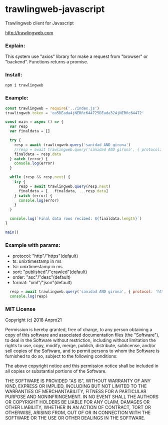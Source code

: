# trawlingweb-javascript
Trawlingweb client for Javascript

http://trawlingweb.com

### Explain:
This system use "axios" library for make a request from "browser" or "backend".
Functions returns a promise.

### Install:

```sh
npm i trawlingweb
```

### Example:

```js
const trawlingweb = require('../index.js')
trawlingweb.token = 'ea5DEada4jNERñc644725DEada324jNERñc64472'

const main = async () => {
  var resp
  var finaldata = []

  try {
    resp = await trawlingweb.query('sanidad AND girona')
    //resp = await trawlingweb.query('sanidad AND girona', { protocol: 'http', ts: 1522234179571 })
    finaldata = resp.data
  } catch (error) {
    console.log(error)
  }

  while (resp && resp.next) {
    try {
      resp = await trawlingweb.query(resp.next)
      finaldata = [...finaldata, ...resp.data]
    } catch (error) {
      console.log(error)
    }
  }

  console.log(`Final data rows recibed: ${finaldata.length}`)
}

main()
```


### Example with params:
* protocol: "http"/"https"(default)
* ts: unixtimestamp in ms
* tsi: unixtimestamp in ms
* sort: "published"/"crawled"(default)
* order: "asc"/"desc"(default)
* format: "xml"/"json"(default)


```js
  resp = await trawlingweb.query('sanidad AND girona', { protocol: 'http', ts: 1522234179571, format: 'xml' })
  console.log(resp)
```

### MIT License

Copyright (c) 2018 Anpro21

Permission is hereby granted, free of charge, to any person obtaining a copy
of this software and associated documentation files (the "Software"), to deal
in the Software without restriction, including without limitation the rights
to use, copy, modify, merge, publish, distribute, sublicense, and/or sell
copies of the Software, and to permit persons to whom the Software is
furnished to do so, subject to the following conditions:

The above copyright notice and this permission notice shall be included in all
copies or substantial portions of the Software.

THE SOFTWARE IS PROVIDED "AS IS", WITHOUT WARRANTY OF ANY KIND, EXPRESS OR
IMPLIED, INCLUDING BUT NOT LIMITED TO THE WARRANTIES OF MERCHANTABILITY,
FITNESS FOR A PARTICULAR PURPOSE AND NONINFRINGEMENT. IN NO EVENT SHALL THE
AUTHORS OR COPYRIGHT HOLDERS BE LIABLE FOR ANY CLAIM, DAMAGES OR OTHER
LIABILITY, WHETHER IN AN ACTION OF CONTRACT, TORT OR OTHERWISE, ARISING FROM,
OUT OF OR IN CONNECTION WITH THE SOFTWARE OR THE USE OR OTHER DEALINGS IN THE
SOFTWARE.
